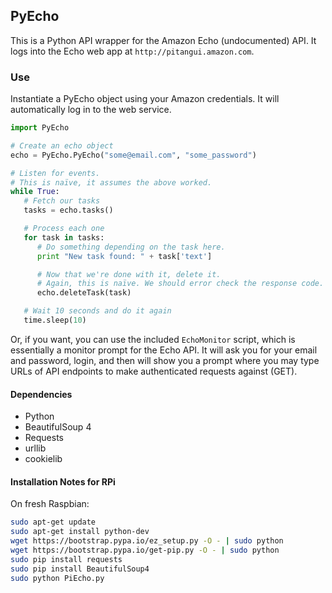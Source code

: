 ## PyEcho

This is a Python API wrapper for the Amazon Echo (undocumented) API. It logs
into the Echo web app at `http://pitangui.amazon.com`.

### Use

Instantiate a PyEcho object using your Amazon credentials. It will automatically
log in to the web service.

```python
import PyEcho

# Create an echo object
echo = PyEcho.PyEcho("some@email.com", "some_password")

# Listen for events.
# This is naïve, it assumes the above worked.
while True:
   # Fetch our tasks
   tasks = echo.tasks()

   # Process each one
   for task in tasks:
      # Do something depending on the task here.
      print "New task found: " + task['text']

      # Now that we're done with it, delete it.
      # Again, this is naïve. We should error check the response code.
      echo.deleteTask(task)

   # Wait 10 seconds and do it again
   time.sleep(10)
```

Or, if you want, you can use the included `EchoMonitor` script, which is
essentially a monitor prompt for the Echo API. It will ask you for your email
and password, login, and then will show you a prompt where you may type
URLs of API endpoints to make authenticated requests against (GET).

#### Dependencies
* Python
* BeautifulSoup 4
* Requests
* urllib
* cookielib

#### Installation Notes for RPi
On fresh Raspbian:
```bash
sudo apt-get update
sudo apt-get install python-dev
wget https://bootstrap.pypa.io/ez_setup.py -O - | sudo python
wget https://bootstrap.pypa.io/get-pip.py -O - | sudo python
sudo pip install requests
sudo pip install BeautifulSoup4
sudo python PiEcho.py
```


